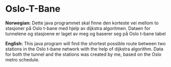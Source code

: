 # Oslo-T-Bane
**Norwegian:**
Dette java programmet skal finne den korteste vei mellom to stasjoner på Oslo t-bane med hjelp av dijkstra algoritmen.
Dataen for tunnelene og stasjoene er laget av meg og baserer seg på Oslo t-bane tabel

**English:** 
This java program will find the shortest possible route between two stations in the Oslo t-bane network with the help of dijkstra algorithm. 
Data for both the tunnel and the stations was created by me, based on the Oslo metro schedule.
